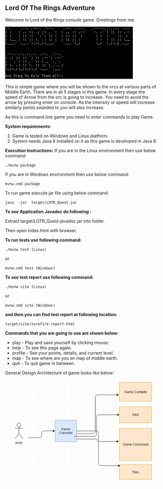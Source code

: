 ## Lord Of The Rings Adventure
Welcome to Lord of the Rings console game. Greetings from me.


![game banner](https://github.com/pramod-jazz/LOTRQuest_CLI/blob/master/banner.png)


This is simple game where you will be shown to the orcs at various parts of Middle Earth. There are in all 5 stages in this game. In every stage the speed of Arrow from the orc is going to increase. You need to avoid the arrow by pressing enter on console. As the intensity or speed will increase similarly points awarded to you will also increase. 

As this is command line game you need to enter commands to play Game. 



**System requirements:** 
1. Game is tested on Windows and Linux platform. 
2. System needs Java 8 installed on it as this game is developed in Java 8.

**Execution Instructions:**
If you are in the Linux environment then use below command: 

    ./mvnw package 

If you are in Windows environment then use below command:

    mvnw.cmd package 

To run game execute jar file using below command: 

    java  -jar  target/LOTR_Quest.jar
    
**To see Application Javadoc do following :**

Extract target/LOTR_Quest-javadoc.jar into folder.

Then open index.html with browser.

**To run tests use following command:**

    ./mvnw test (Linux)

or 

    mvnw.cmd test (Windows)

**To see test report use following command:**

    ./mvnw site (Linux)

or 

    mvnw.cmd site (Windows)

**and then you can find test report at following location:**

    target/site/surefire-report.html

**Commands that you are going to use are shown below:**

 - play - Play and save yourself by clicking mouse.
 - help - To see this page again.
 - profile - See your points, details, and current level.
 - map - To see where are you on map of middle earth.
 - quit - To quit game in between.
 
 
General Design Architecture of game looks like below:

![game architecture](https://github.com/pramod-jazz/LOTRQuest_CLI/blob/master/lotr_architecture.png)



